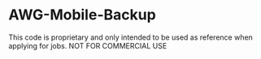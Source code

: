 # AWG-Mobile-Backup
This code is proprietary and only intended to be used as reference when applying for jobs.  NOT FOR COMMERCIAL USE
